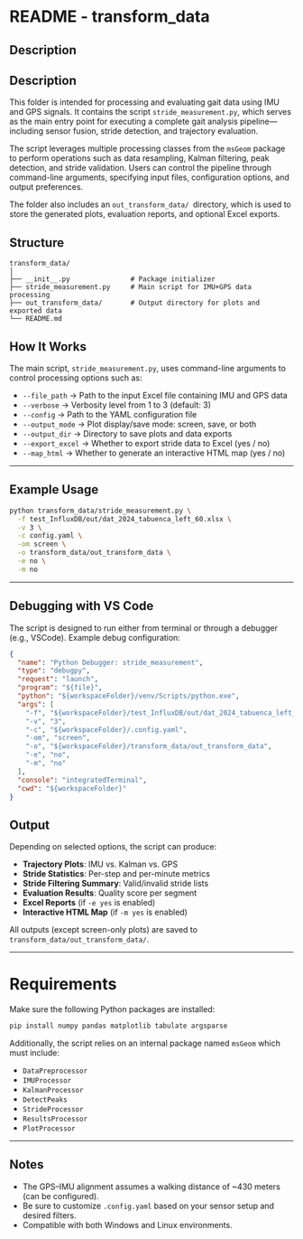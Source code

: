 # README - transform_data

## Description

## Description

This folder is intended for processing and evaluating gait data using IMU and GPS signals. It contains the script `stride_measurement.py`, which serves as the main entry point for executing a complete gait analysis pipeline—including sensor fusion, stride detection, and trajectory evaluation.

The script leverages multiple processing classes from the `msGeom` package to perform operations such as data resampling, Kalman filtering, peak detection, and stride validation. Users can control the pipeline through command-line arguments, specifying input files, configuration options, and output preferences.

The folder also includes an `out_transform_data/ `directory, which is used to store the generated plots, evaluation reports, and optional Excel exports.


## Structure

```text
transform_data/
│
├── __init__.py               # Package initializer
├── stride_measurement.py     # Main script for IMU+GPS data processing                             
├── out_transform_data/       # Output directory for plots and exported data
└── README.md            
```

## How It Works

The main script, `stride_measurement.py`, uses command-line arguments to control processing options such as:

- `--file_path` → Path to the input Excel file containing IMU and GPS data
- `--verbose` → Verbosity level from 1 to 3 (default: 3)
- `--config` → Path to the YAML configuration file
- `--output_mode` → Plot display/save mode: screen, save, or both
- `--output_dir` → Directory to save plots and data exports
- `--export_excel` → Whether to export stride data to Excel (yes / no)
- `--map_html` → Whether to generate an interactive HTML map (yes / no)

---

## Example Usage
```bash
python transform_data/stride_measurement.py \
  -f test_InfluxDB/out/dat_2024_tabuenca_left_60.xlsx \
  -v 3 \
  -c config.yaml \
  -om screen \
  -o transform_data/out_transform_data \
  -e no \
  -m no
```

---

## Debugging with VS Code

The script is designed to run either from terminal or through a debugger (e.g., VSCode). Example debug configuration:

```json
{
  "name": "Python Debugger: stride_measurement",
  "type": "debugpy",
  "request": "launch",
  "program": "${file}",
  "python": "${workspaceFolder}/venv/Scripts/python.exe",
  "args": [
    "-f", "${workspaceFolder}/test_InfluxDB/out/dat_2024_tabuenca_left_60.xlsx",
    "-v", "3",
    "-c", "${workspaceFolder}/.config.yaml",
    "-om", "screen",
    "-o", "${workspaceFolder}/transform_data/out_transform_data",
    "-e", "no",
    "-m", "no"
  ],
  "console": "integratedTerminal",
  "cwd": "${workspaceFolder}"
}
```

## Output

Depending on selected options, the script can produce:

- **Trajectory Plots**: IMU vs. Kalman vs. GPS
- **Stride Statistics**: Per-step and per-minute metrics
- **Stride Filtering Summary**: Valid/invalid stride lists
- **Evaluation Results**: Quality score per segment
- **Excel Reports** (if `-e yes` is enabled)
- **Interactive HTML Map** (if `-m yes` is enabled)

All outputs (except screen-only plots) are saved to `transform_data/out_transform_data/`.

---



#  Requirements

Make sure the following Python packages are installed:

```bash
pip install numpy pandas matplotlib tabulate argsparse
```

Additionally, the script relies on an internal package named `msGeom` which must include:

- `DataPreprocessor`
- `IMUProcessor`
- `KalmanProcessor`
- `DetectPeaks`
- `StrideProcessor`
- `ResultsProcessor`
- `PlotProcessor`

---

##  Notes

- The GPS–IMU alignment assumes a walking distance of ~430 meters (can be configured).
- Be sure to customize `.config.yaml` based on your sensor setup and desired filters.
- Compatible with both Windows and Linux environments.
